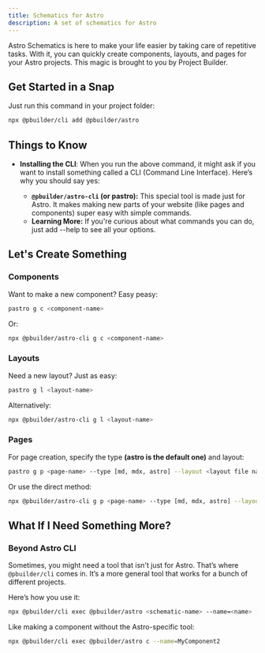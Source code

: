 ```yaml
---
title: Schematics for Astro
description: A set of schematics for Astro
---
```



Astro Schematics is here to make your life easier by taking care of repetitive tasks. With it, you can quickly create components, layouts, and pages for your Astro projects. This magic is brought to you by Project Builder.

## Get Started in a Snap

Just run this command in your project folder:

```sh
npx @pbuilder/cli add @pbuilder/astro
```

## Things to Know

* **Installing the CLI**: When you run the above command, it might ask if you want to install something called a CLI (Command Line Interface). Here’s why you should say yes:

  * **`@pbuilder/astro-cli` (or pastro):** This special tool is made just for Astro. It makes making new parts of your website (like pages and components) super easy with simple commands.
  * **Learning More:** If you're curious about what commands you can do, just add --help to see all your options.

## Let's Create Something

### Components

Want to make a new component? Easy peasy:

```sh
pastro g c <component-name>
```

Or:

```sh
npx @pbuilder/astro-cli g c <component-name>
```

### Layouts

Need a new layout? Just as easy:

```sh
pastro g l <layout-name>
```

Alternatively:

```sh
npx @pbuilder/astro-cli g l <layout-name>
```

### Pages

For page creation, specify the type **(astro is the default one)** and layout:

```sh
pastro g p <page-name> --type [md, mdx, astro] --layout <layout file name>
```

Or use the direct method:

```sh
npx @pbuilder/astro-cli g p <page-name> --type [md, mdx, astro] --layout <layout file name>
```

## What If I Need Something More?

### Beyond Astro CLI

Sometimes, you might need a tool that isn't just for Astro. That’s where `@pbuilder/cli` comes in. It’s a more general tool that works for a bunch of different projects.

Here’s how you use it:

```sh
npx @pbuilder/cli exec @pbuilder/astro <schematic-name> --name=<name> [options]
```

Like making a component without the Astro-specific tool:

```sh
npx @pbuilder/cli exec @pbuilder/astro c --name=MyComponent2
```
